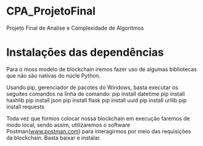 # CPA_ProjetoFinal
Projeto Final de Analise e Complexidade de Algoritmos

# Instalações das dependências
Para o moss modelo de blockchain iremos fazer uso de algumas bibliotecas que não são nativas do núcle Python.

Usando pip, gerenciador de pacotes do Windows, basta executar os seguites comandos na linha de comando:
pip install datetime
pip install hashlib
pip install json
pip install flask
pip install uuid
pip install urllib
pip install requests

Toda vez que formos colocar nossa blockchain em execução faremos de modo local, sendo assim, utilizaremos o software Postman(www.postman.com) para interagirmos por meio das requisições da blockchain.
Basta baixar e instalar.



